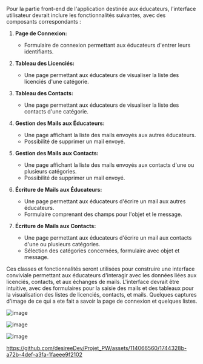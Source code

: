 Pour la partie front-end de l'application destinée aux éducateurs, l'interface utilisateur devrait inclure les fonctionnalités suivantes, avec des composants correspondants :

1. **Page de Connexion:**
   - Formulaire de connexion permettant aux éducateurs d'entrer leurs identifiants.

2. **Tableau des Licenciés:**
   - Une page permettant aux éducateurs de visualiser la liste des licenciés d'une catégorie.

3. **Tableau des Contacts:**
   - Une page permettant aux éducateurs de visualiser la liste des contacts d'une catégorie.

4. **Gestion des Mails aux Éducateurs:**
   - Une page affichant la liste des mails envoyés aux autres éducateurs.
   - Possibilité de supprimer un mail envoyé.

5. **Gestion des Mails aux Contacts:**
   - Une page affichant la liste des mails envoyés aux contacts d'une ou plusieurs catégories.
   - Possibilité de supprimer un mail envoyé.

6. **Écriture de Mails aux Éducateurs:**
   - Une page permettant aux éducateurs d'écrire un mail aux autres éducateurs.
   - Formulaire comprenant des champs pour l'objet et le message.

7. **Écriture de Mails aux Contacts:**
   - Une page permettant aux éducateurs d'écrire un mail aux contacts d'une ou plusieurs catégories.
   - Sélection des catégories concernées, formulaire avec objet et message.

Ces classes et fonctionnalités seront utilisées pour construire une interface conviviale permettant aux éducateurs d'interagir avec les données
liées aux licenciés, contacts, et aux échanges de mails. L'interface devrait être intuitive, 
avec des formulaires pour la saisie des mails et des tableaux pour la visualisation des listes de licenciés, contacts, et mails.
Quelques captures d'image de ce qui a ete fait a savoir la page de connexion et quelques listes.


![image](https://github.com/desireeDev/Projet_Pw/assets/114066560/a8f71152-5ae2-4a78-95be-cd9cd278c9c0)

![image](https://github.com/desireeDev/Projet_Pw/assets/114066560/cd33e48f-6dc2-4efa-9168-f250cc2ad00f)


![image](https://github.com/desireeDev/Projet_PW/assets/114066560/8c8a9c60-2a8e-413e-93e0-7cc4b44cd893)


https://github.com/desireeDev/Projet_PW/assets/114066560/1744328b-a72b-4def-a3fa-1faeee9f2102








